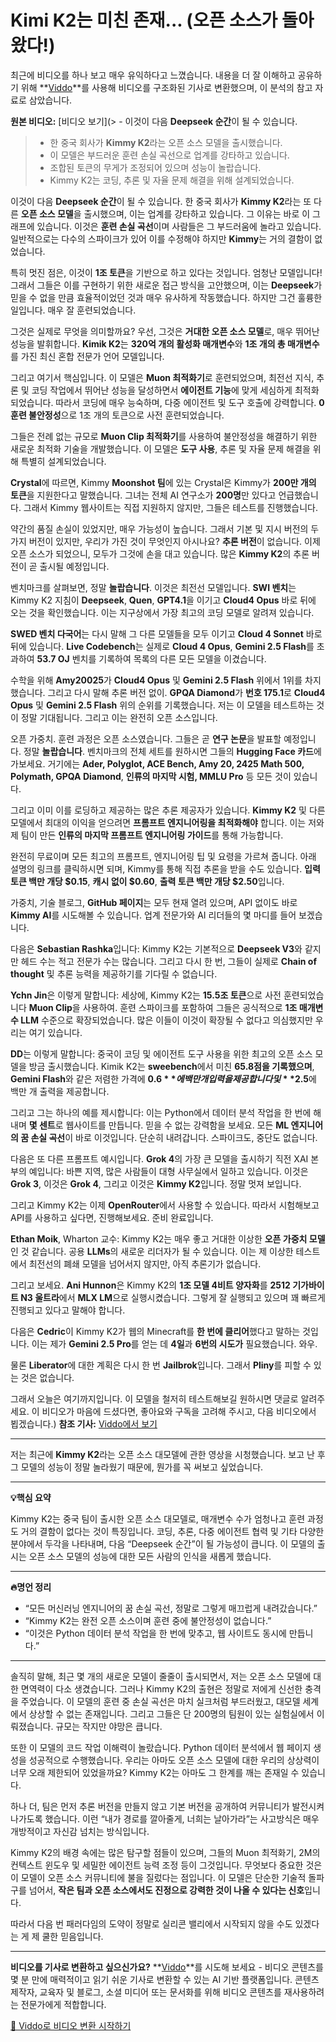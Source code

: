 # Kimi K2는 미친 존재... (오픈 소스가 돌아왔다!)

최근에 비디오를 하나 보고 매우 유익하다고 느꼈습니다. 내용을 더 잘 이해하고 공유하기 위해 **[Viddo](https://viddo.pro/)**를 사용해 비디오를 구조화된 기사로 변환했으며, 이 분석의 참고 자료로 삼았습니다.

**원본 비디오:** [비디오 보기](> - 이것이 다음 **Deepseek 순간**이 될 수 있습니다.
> - 한 중국 회사가 **Kimmy K2**라는 오픈 소스 모델을 출시했습니다.
> - 이 모델은 부드러운 훈련 손실 곡선으로 업계를 강타하고 있습니다.
> - 조합된 토큰의 무게가 조정되어 있으며 성능이 놀랍습니다.
> - Kimmy K2는 코딩, 추론 및 자율 문제 해결을 위해 설계되었습니다.

이것이 다음 **Deepseek 순간**이 될 수 있습니다. 한 중국 회사가 **Kimmy K2**라는 또 다른 **오픈 소스 모델**을 출시했으며, 이는 업계를 강타하고 있습니다. 그 이유는 바로 이 그래프에 있습니다. 이것은 **훈련 손실 곡선**이며 사람들은 그 부드러움에 놀라고 있습니다. 일반적으로는 다수의 스파이크가 있어 이를 수정해야 하지만 **Kimmy**는 거의 결함이 없었습니다.

특히 멋진 점은, 이것이 **1조 토큰**을 기반으로 하고 있다는 것입니다. 엄청난 모델입니다! 그래서 그들은 이를 구현하기 위한 새로운 접근 방식을 고안했으며, 이는 **Deepseek**가 믿을 수 없을 만큼 효율적이었던 것과 매우 유사하게 작동했습니다. 하지만 그건 훌륭한 일입니다. 매우 잘 훈련되었습니다.

그것은 실제로 무엇을 의미할까요? 우선, 그것은 **거대한 오픈 소스 모델**로, 매우 뛰어난 성능을 발휘합니다. **Kimik K2**는 **320억 개의 활성화 매개변수**와 **1조 개의 총 매개변수**를 가진 최신 혼합 전문가 언어 모델입니다.

그리고 여기서 핵심입니다. 이 모델은 **Muon 최적화기**로 훈련되었으며, 최전선 지식, 추론 및 코딩 작업에서 뛰어난 성능을 달성하면서 **에이전트 기능**에 맞게 세심하게 최적화되었습니다. 따라서 코딩에 매우 능숙하며, 다중 에이전트 및 도구 호출에 강력합니다. **0 훈련 불안정성**으로 1조 개의 토큰으로 사전 훈련되었습니다.

그들은 전례 없는 규모로 **Muon Clip 최적화기**를 사용하여 불안정성을 해결하기 위한 새로운 최적화 기술을 개발했습니다. 이 모델은 **도구 사용**, 추론 및 자율 문제 해결을 위해 특별히 설계되었습니다.

**Crystal**에 따르면, Kimmy **Moonshot 팀**에 있는 Crystal은 Kimmy가 **200만 개의 토큰**을 지원한다고 말했습니다. 그녀는 전체 AI 연구소가 **200명**만 있다고 언급했습니다. 그래서 Kimmy 웹사이트는 직접 지원하지 않지만, 그들은 테스트를 진행했습니다.

약간의 품질 손실이 있었지만, 매우 가능성이 높습니다. 그래서 기본 및 지시 버전의 두 가지 버전이 있지만, 우리가 가진 것이 무엇인지 아시나요? **추론 버전**이 없습니다. 이제 오픈 소스가 되었으니, 모두가 그것에 손을 대고 있습니다. 많은 **Kimmy K2**의 추론 버전이 곧 출시될 예정입니다.

벤치마크를 살펴보면, 정말 **놀랍습니다**. 이것은 최전선 모델입니다. **SWI 벤치**는 Kimmy K2 지침이 **Deepseek**, **Quen**, **GPT4.1**을 이기고 **Cloud4 Opus** 바로 뒤에 오는 것을 확인했습니다. 이는 지구상에서 가장 최고의 코딩 모델로 알려져 있습니다.

**SWED 벤치 다국어**는 다시 말해 그 다른 모델들을 모두 이기고 **Cloud 4 Sonnet** 바로 뒤에 있습니다. **Live Codebench**는 실제로 **Cloud 4 Opus**, **Gemini 2.5 Flash**를 초과하여 **53.7 OJ** 벤치를 기록하여 목록의 다른 모든 모델을 이겼습니다. 

수학을 위해 **Amy20025**가 **Cloud4 Opus** 및 **Gemini 2.5 Flash** 위에서 1위를 차지했습니다. 그리고 다시 말해 추론 버전 없이. **GPQA Diamond**가 **번호 175.1**로 **Cloud4 Opus** 및 **Gemini 2.5 Flash** 위의 순위를 기록했습니다. 저는 이 모델을 테스트하는 것이 정말 기대됩니다. 그리고 이는 완전히 오픈 소스입니다.

오픈 가중치. 훈련 과정은 오픈 소스였습니다. 그들은 곧 **연구 논문**을 발표할 예정입니다. 정말 **놀랍습니다**. 벤치마크의 전체 세트를 원하시면 그들의 **Hugging Face 카드**에 가보세요. 거기에는 **Ader, Polyglot, ACE Bench, Amy 20, 2425 Math 500, Polymath, GPQA Diamond**, **인류의 마지막 시험, MMLU Pro** 등 모든 것이 있습니다.

그리고 이미 이를 로딩하고 제공하는 많은 추론 제공자가 있습니다. **Kimmy K2** 및 다른 모델에서 최대의 이익을 얻으려면 **프롬프트 엔지니어링을 최적화해야** 합니다. 이는 저와 제 팀이 만든 **인류의 마지막 프롬프트 엔지니어링 가이드**를 통해 가능합니다.

완전히 무료이며 모든 최고의 프롬프트, 엔지니어링 팁 및 요령을 가르쳐 줍니다. 아래 설명의 링크를 클릭하시면 되며, Kimmy를 통해 직접 추론을 받을 수도 있습니다. **입력 토큰 백만 개당 $0.15**, **캐시 없이 $0.60**, **출력 토큰 백만 개당 $2.50**입니다. 

가중치, 기술 블로그, **GitHub 페이지**는 모두 현재 열려 있으며, API 없이도 바로 **Kimmy AI**를 시도해볼 수 있습니다. 업계 전문가와 AI 리더들의 몇 마디를 들어 보겠습니다.

다음은 **Sebastian Rashka**입니다: Kimmy K2는 기본적으로 **Deepseek V3**와 같지만 헤드 수는 적고 전문가 수는 많습니다. 그리고 다시 한 번, 그들이 실제로 **Chain of thought** 및 추론 능력을 제공하기를 기다릴 수 없습니다.

**Ychn Jin**은 이렇게 말합니다: 세상에, Kimmy K2는 **15.5조 토큰**으로 사전 훈련되었습니다 **Muon Clip**을 사용하여. 훈련 스파이크를 포함하여 그들은 공식적으로 **1조 매개변수 LLM** 수준으로 확장되었습니다. 많은 이들이 이것이 확장될 수 없다고 의심했지만 우리는 여기 있습니다.

**DD**는 이렇게 말합니다: 중국이 코딩 및 에이전트 도구 사용을 위한 최고의 오픈 소스 모델을 방금 출시했습니다. Kimik K2는 **sweebench**에서 미친 **65.8점을 기록했으며**, **Gemini Flash**와 같은 저렴한 가격에 **$0.6**에 백만 개 입력을 제공합니다 및 **$2.5**에 백만 개 출력을 제공합니다.

그리고 그는 하나의 예를 제시합니다: 이는 Python에서 데이터 분석 작업을 한 번에 해내며 **몇 센트**로 웹사이트를 만듭니다. 믿을 수 없는 강력함을 보세요. 모든 **ML 엔지니어의 꿈 손실 곡선**이 바로 이것입니다. 단순히 내려갑니다. 스파이크도, 중단도 없습니다.

다음은 또 다른 프롬프트 예시입니다. **Grok 4**의 가장 큰 모델을 출시하기 직전 XAI 본부의 예입니다: 바쁜 지역, 많은 사람들이 대형 사무실에서 일하고 있습니다. 이것은 **Grok 3**, 이것은 **Grok 4**, 그리고 이것은 **Kimmy K2**입니다. 정말 멋져 보입니다.

그리고 Kimmy K2는 이제 **OpenRouter**에서 사용할 수 있습니다. 따라서 시험해보고 API를 사용하고 싶다면, 진행해보세요. 준비 완료입니다.

**Ethan Moik**, Wharton 교수: Kimmy K2는 매우 좋고 거대한 이상한 **오픈 가중치 모델**인 것 같습니다. 공용 **LLMs**의 새로운 리더자가 될 수 있습니다. 이는 제 이상한 테스트에서 최전선의 폐쇄 모델을 넘어서지 않지만, 아직 추론기가 없습니다.

그리고 보세요. **Ani Hunnon**은 Kimmy K2의 **1조 모델 4비트 양자화**를 **2512 기가바이트 N3 울트라**에서 **MLX LM**으로 실행시켰습니다. 그렇게 잘 실행되고 있으며 꽤 빠르게 진행되고 있다고 말해야 합니다.

다음은 **Cedric**이 Kimmy K2가 웹의 Minecraft를 **한 번에 클리어**했다고 말하는 것입니다. 이는 제가 **Gemini 2.5 Pro**를 얻는 데 **4일**과 **6번의 시도가** 필요했습니다. 와우.

물론 **Liberator**에 대한 계획은 다시 한 번 **Jailbrok**입니다. 그래서 **Pliny**를 피할 수 있는 것은 없습니다.

그래서 오늘은 여기까지입니다. 이 모델을 철저히 테스트해보길 원하시면 댓글로 알려주세요. 이 비디오가 마음에 드셨다면, 좋아요와 구독을 고려해 주시고, 다음 비디오에서 뵙겠습니다.)
**참조 기사:** [Viddo에서 보기](https://viddo.pro/zh/video-result/5768f631-b053-41de-9597-7d5dff151298)

---

저는 최근에 **Kimmy K2**라는 오픈 소스 대모델에 관한 영상을 시청했습니다. 보고 난 후 그 모델의 성능이 정말 놀라웠기 때문에, 뭔가를 꼭 써보고 싶었습니다.

---

**💡핵심 요약**

Kimmy K2는 중국 팀이 출시한 오픈 소스 대모델로, 매개변수 수가 엄청나고 훈련 과정도 거의 결함이 없다는 것이 특징입니다. 코딩, 추론, 다중 에이전트 협력 및 기타 다양한 분야에서 두각을 나타내며, 다음 “Deepseek 순간”이 될 가능성이 큽니다. 이 모델의 출시는 오픈 소스 모델의 성능에 대한 모든 사람의 인식을 새롭게 했습니다.

---

**🔥명언 정리**

- “모든 머신러닝 엔지니어의 꿈 손실 곡선, 정말로 그렇게 매끄럽게 내려갔습니다.”
- “Kimmy K2는 완전 오픈 소스이며 훈련 중에 불안정성이 없습니다.”
- “이것은 Python 데이터 분석 작업을 한 번에 맞추고, 웹 사이트도 동시에 만듭니다.”

---

솔직히 말해, 최근 몇 개의 새로운 모델이 줄줄이 출시되면서, 저는 오픈 소스 모델에 대한 면역력이 다소 생겼습니다. 그러나 Kimmy K2의 출현은 정말로 저에게 신선한 충격을 주었습니다. 이 모델의 훈련 중 손실 곡선은 마치 실크처럼 부드러웠고, 대모델 세계에서 상상할 수 없는 존재입니다. 그리고 그들은 단 200명의 팀원이 있는 실험실에서 이뤄졌습니다. 규모는 작지만 야망은 큽니다.

또한 이 모델의 코드 작업 이해력이 놀랐습니다. Python 데이터 분석에서 웹 페이지 생성을 성공적으로 수행했습니다. 우리는 아마도 오픈 소스 모델에 대한 우리의 상상력이 너무 오래 제한되어 있었을까요? Kimmy K2는 아마도 그 한계를 깨는 존재일 수 있습니다.

하나 더, 팀은 먼저 추론 버전을 만들지 않고 기본 버전을 공개하여 커뮤니티가 발전시켜 나가도록 했습니다. 이런 “내가 경로를 깔아줄게, 너희는 날아가라”는 사고방식은 매우 개방적이고 자신감 넘치는 방식입니다.

Kimmy K2의 배경 속에는 많은 탐구할 점들이 있으며, 그들의 Muon 최적화기, 2M의 컨텍스트 윈도우 및 세밀한 에이전트 능력 조정 등이 그것입니다. 무엇보다 중요한 것은 이 모델이 오픈 소스 커뮤니티에 불을 질렀다는 점입니다. 이 모델은 단순한 기술적 돌파구를 넘어서, **작은 팀과 오픈 소스에서도 진정으로 강력한 것이 나올 수 있다는 신호**입니다.

따라서 다음 번 패러다임의 도약이 정말로 실리콘 밸리에서 시작되지 않을 수도 있겠다는 게 제 쿨한 믿음입니다.

---

**비디오를 기사로 변환하고 싶으신가요?** **[Viddo](https://viddo.pro/)**를 시도해 보세요 - 비디오 콘텐츠를 몇 분 만에 매력적이고 읽기 쉬운 기사로 변환할 수 있는 AI 기반 플랫폼입니다. 콘텐츠 제작자, 교육자 및 블로그, 소셜 미디어 또는 문서화를 위해 비디오 콘텐츠를 재사용하려는 전문가에게 적합합니다.

[🚀 Viddo로 비디오 변환 시작하기](https://viddo.pro/)